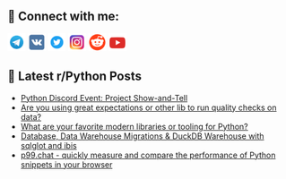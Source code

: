 ## 🔎 Connect with me:
[<img src="https://github.com/bullbesh/bullbesh/blob/main/images/Telegram.png" width="32" height="32" />](https://t.me/bullbesh)
[<img src="https://github.com/bullbesh/bullbesh/blob/main/images/VK.png" width="32" height="32" />](https://vk.com/bullbesh)
[<img src="https://github.com/bullbesh/bullbesh/blob/main/images/Twitter.png" width="32" height="32" />](https://twitter.com/bullbesh1)
[<img src="https://github.com/bullbesh/bullbesh/blob/main/images/Instagram.png" width="32" height="32" />](https://www.instagram.com/bullbesh)
[<img src="https://github.com/bullbesh/bullbesh/blob/main/images/Reddit.png" width="32" height="32" />](https://www.reddit.com/user/bullbesh)
[<img src="https://github.com/bullbesh/bullbesh/blob/main/images/YouTube.png" width="32" height="32" />](https://www.youtube.com/channel/UCtfjRs6uzgq5mfm8S06WTcg)

## 📕 Latest r/Python Posts
<!-- BLOG-POST-LIST:START -->
- [Python Discord Event: Project Show-and-Tell](https://www.reddit.com/r/Python/comments/1l4c4rn/python_discord_event_project_showandtell/)
- [Are you using great expectations or other lib to run quality checks on data?](https://www.reddit.com/r/Python/comments/1l46a8a/are_you_using_great_expectations_or_other_lib_to/)
- [What are your favorite modern libraries or tooling for Python?](https://www.reddit.com/r/Python/comments/1l43i8z/what_are_your_favorite_modern_libraries_or/)
- [Database, Data Warehouse Migrations &amp; DuckDB Warehouse with sqlglot and ibis](https://www.reddit.com/r/Python/comments/1l42v34/database_data_warehouse_migrations_duckdb/)
- [p99.chat - quickly measure and compare the performance of Python snippets in your browser](https://www.reddit.com/r/Python/comments/1l3zzn4/p99chat_quickly_measure_and_compare_the/)
<!-- BLOG-POST-LIST:END -->

